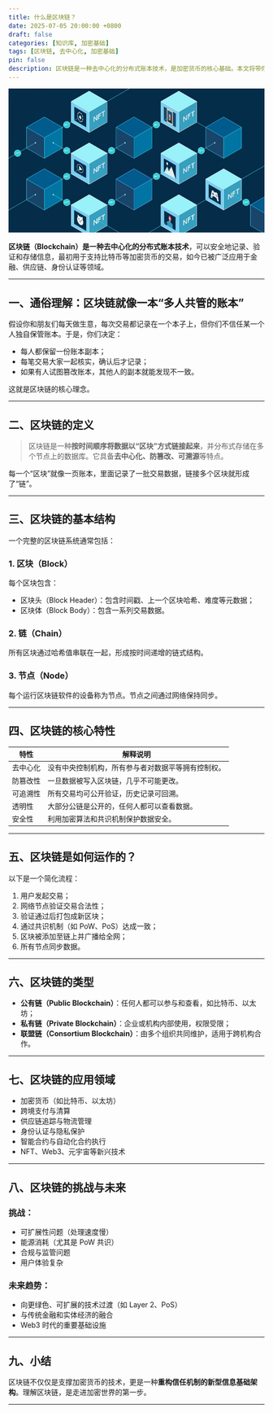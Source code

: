 ```yaml
---
title: 什么是区块链？
date: 2025-07-05 20:00:00 +0800
draft: false
categories: [知识库, 加密基础]
tags: [区块链, 去中心化, 加密基础]
pin: false
description: 区块链是一种去中心化的分布式账本技术，是加密货币的核心基础。本文将带你全面了解区块链的定义、原理、组成、应用和未来趋势。
---
```


![区块链](1600X900-How-does-blockchain-work.jpg)

**区块链（Blockchain）是一种去中心化的分布式账本技术**，可以安全地记录、验证和存储信息，最初用于支持比特币等加密货币的交易，如今已被广泛应用于金融、供应链、身份认证等领域。

---

## 一、通俗理解：区块链就像一本“多人共管的账本”

假设你和朋友们每天做生意，每次交易都记录在一个本子上，但你们不信任某一个人独自保管账本。于是，你们决定：

- 每人都保留一份账本副本；
- 每笔交易大家一起核实，确认后才记录；
- 如果有人试图篡改账本，其他人的副本就能发现不一致。

这就是区块链的核心理念。

---

## 二、区块链的定义

> 区块链是一种**按时间顺序将数据以“区块”方式链接起来**，并分布式存储在多个节点上的数据库。它具备**去中心化、防篡改、可溯源**等特点。

每一个“区块”就像一页账本，里面记录了一批交易数据，链接多个区块就形成了“链”。

---

## 三、区块链的基本结构

一个完整的区块链系统通常包括：

### 1. 区块（Block）

每个区块包含：
- 区块头（Block Header）：包含时间戳、上一个区块哈希、难度等元数据；
- 区块体（Block Body）：包含一系列交易数据。

### 2. 链（Chain）

所有区块通过哈希值串联在一起，形成按时间递增的链式结构。

### 3. 节点（Node）

每个运行区块链软件的设备称为节点。节点之间通过网络保持同步。

---

## 四、区块链的核心特性

| 特性       | 解释说明 |
|------------|-----------|
| 去中心化   | 没有中央控制机构，所有参与者对数据平等拥有控制权。|
| 防篡改性   | 一旦数据被写入区块链，几乎不可能更改。|
| 可追溯性   | 所有交易均可公开验证，历史记录可回溯。|
| 透明性     | 大部分公链是公开的，任何人都可以查看数据。|
| 安全性     | 利用加密算法和共识机制保护数据安全。|

---

## 五、区块链是如何运作的？

以下是一个简化流程：

1. 用户发起交易；
2. 网络节点验证交易合法性；
3. 验证通过后打包成新区块；
4. 通过共识机制（如 PoW、PoS）达成一致；
5. 区块被添加至链上并广播给全网；
6. 所有节点同步数据。

---

## 六、区块链的类型

- **公有链（Public Blockchain）**：任何人都可以参与和查看，如比特币、以太坊；
- **私有链（Private Blockchain）**：企业或机构内部使用，权限受限；
- **联盟链（Consortium Blockchain）**：由多个组织共同维护，适用于跨机构合作。

---

## 七、区块链的应用领域

- 加密货币（如比特币、以太坊）
- 跨境支付与清算
- 供应链追踪与物流管理
- 身份认证与隐私保护
- 智能合约与自动化合约执行
- NFT、Web3、元宇宙等新兴技术

---

## 八、区块链的挑战与未来

### 挑战：
- 可扩展性问题（处理速度慢）
- 能源消耗（尤其是 PoW 共识）
- 合规与监管问题
- 用户体验复杂

### 未来趋势：
- 向更绿色、可扩展的技术过渡（如 Layer 2、PoS）
- 与传统金融和实体经济的融合
- Web3 时代的重要基础设施

---

## 九、小结

区块链不仅仅是支撑加密货币的技术，更是一种**重构信任机制的新型信息基础架构**。理解区块链，是走进加密世界的第一步。

---
